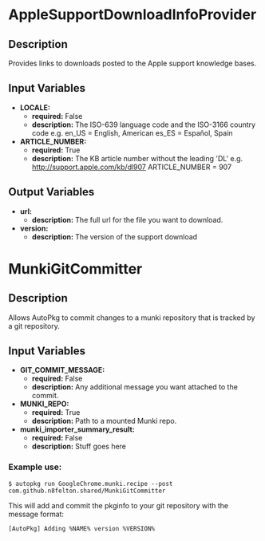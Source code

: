 # AppleSupportDownloadInfoProvider

## Description
Provides links to downloads posted to the Apple support knowledge bases.

## Input Variables
- **LOCALE:**
    - **required:** False
    - **description:** The ISO-639 language code and the ISO-3166 country code e.g. en\_US = English, American es\_ES = Español, Spain
- **ARTICLE\_NUMBER:**
    - **required:** True
    - **description:** The KB article number without the leading 'DL' e.g. http://support.apple.com/kb/dl907 ARTICLE\_NUMBER = 907

## Output Variables
- **url:**
    - **description:** The full url for the file you want to download.
- **version:**
    - **description:** The version of the support download

# MunkiGitCommitter

## Description
Allows AutoPkg to commit changes to a munki repository that is tracked by a git repository.

## Input Variables
- **GIT\_COMMIT\_MESSAGE:**
    - **required:** False
    - **description:** Any additional message you want attached to the commit.
- **MUNKI\_REPO:**
    - **required:** True
    - **description:** Path to a mounted Munki repo.
- **munki\_importer\_summary\_result:**
    - **required:** False
    - **description:** Stuff goes here

### Example use:
```
$ autopkg run GoogleChrome.munki.recipe --post com.github.n8felton.shared/MunkiGitCommitter
```
This will add and commit the pkginfo to your git repository with the message format:
```
[AutoPkg] Adding %NAME% version %VERSION%
```
